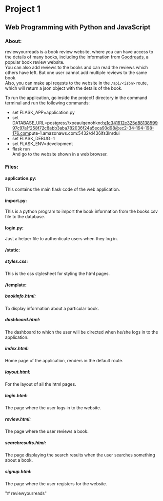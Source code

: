 # Project 1

## Web Programming with Python and JavaScript

### About:  
reviewyourreads is a book review website, where you can have access to the details of many books, including the information from [Goodreads](https://www.goodreads.com/), a popular book review website.  
You can also add reviews to the books and can read the reviews which others have left. But one user cannot add multiple reviews to the same book.  
Also, you can make api reqests to the website in the ```/api/<isbn>``` route, which will return a json object with the details of the book.

To run the application, go inside the project1 directory in the command terminal and run the following commands:
 -  set FLASK_APP=application.py
 -  set DATABASE_URL=postgres://xpeaulqenohknd:e1c341912c325d8813859997c97a1f258f72c8abb3aba782036f24a5eca93d98@ec2-34-194-198-176.com<span>pute-1.amazo</span>naws.com:5432/d436ifs3lnrdui
 -  set FLASK_DEBUG=1
 -  set FLASK_ENV=development
 -  flask run     
And go to the website shown in a web browser. 

### Files:  
#### application.py:
This contains the main flask code of the web application.   
#### import.py:
This is a python program to import the book information from the books.csv file to the database.    
#### login.py:
Just a helper file to authenticate users when they log in.
#### /static:
##### styles.css:
This is the css stylesheet for styling the html pages.
#### /template:
##### bookinfo.html:
To display information about a particular book.
##### dashboard.html:
The dashboard to which the user will be directed when he/she logs in to the application.
##### index.html:
Home page of the application, renders in the default route.
##### layout.html:
For the layout of all the html pages.
##### login.html:
The page where the user logs in to the website.
##### review.html:
The page where the user reviews a book.
##### searchresults.html:
The page displaying the search results when the user searches something about a book.
##### signup.html:
The page where the user registers for the website.



"# reviewyourreads" 
